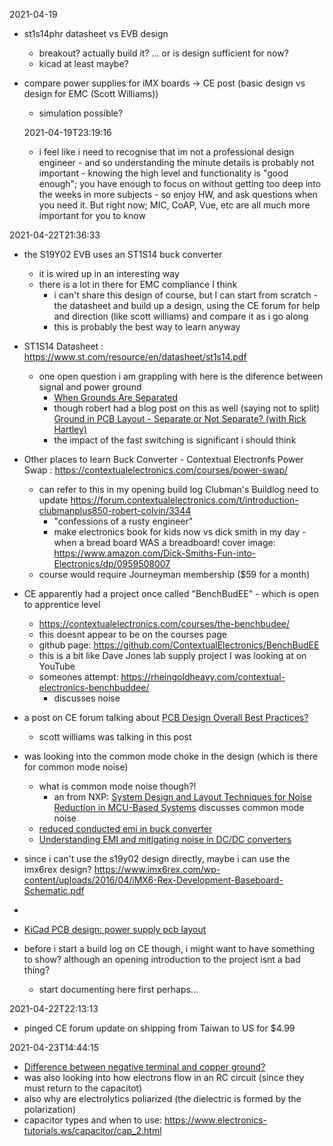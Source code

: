 2021-04-19

- st1s14phr datasheet vs EVB design
  - breakout? actually build it? ... or is design sufficient for now?
  - kicad at least maybe?
- compare power supplies for iMX boards
-> CE post (basic design vs design for EMC (Scott Williams))
  - simulation possible?

  2021-04-19T23:19:16
  - i feel like i need to recognise that im not a professional design engineer - and so understanding the minute details is probably not important - knowing the high level and functionality is "good enough"; you have enough to focus on without getting too deep into the weeks in more subjects - so enjoy HW, and ask questions when you need it. But right now; MIC, CoAP, Vue, etc are all much more important for you to know

2021-04-22T21:36:33
- the S19Y02 EVB uses an ST1S14 buck converter
  - it is wired up in an interesting way
  - there is a lot in there for EMC compliance I think
    - i can't share this design of course, but I can start from scratch - the datasheet and build up a design, using the CE forum for help and direction (like scott williams) and compare it as i go along
    - this is probably the best way to learn anyway
- ST1S14 Datasheet : https://www.st.com/resource/en/datasheet/st1s14.pdf
  - one open question i am grappling with here is the diference between signal and power ground
    - [When Grounds Are Separated](https://www.analog.com/en/analog-dialogue/raqs/raq-issue-159.html#)
    - though robert had a blog post on this as well (saying not to split) [Ground in PCB Layout - Separate or Not Separate? (with Rick Hartley)](https://www.youtube.com/watch?v=vALt6Sd9vlY)
    - the impact of the fast switching is significant i should think
- Other places to learn Buck Converter - Contextual Electronfs Power Swap : https://contextualelectronics.com/courses/power-swap/
  - can refer to this in my opening build log
    Clubman's Buildlog
    need to update https://forum.contextualelectronics.com/t/introduction-clubmanplus850-robert-colvin/3344
      - "confessions of a rusty engineer"
      - make electronics book for kids now vs dick smith in my day - when a bread board WAS a breadboard!
        cover image: https://www.amazon.com/Dick-Smiths-Fun-into-Electronics/dp/0959508007
  - course would require Journeyman membership ($59 for a month)
- CE apparently had a project once called "BenchBudEE" - which is open to apprentice level
  - https://contextualelectronics.com/courses/the-benchbudee/
  - this doesnt appear to be on the courses page
  - github page: https://github.com/ContextualElectronics/BenchBudEE
  - this is a bit like Dave Jones lab supply project I was looking at on YouTube
  - someones attempt: https://rheingoldheavy.com/contextual-electronics-benchbuddee/
    - discusses noise

- a post on CE forum talking about [PCB Design Overall Best Practices?](https://forum.contextualelectronics.com/t/pcb-design-overall-best-practices/2953)
  - scott williams was talking in this post

- was looking into the common mode choke in the design (which is there for common mode noise)
  - what is common mode noise though?!
    - an from NXP: [System Design and Layout Techniques for Noise Reduction in MCU-Based Systems](https://www.nxp.com/docs/en/application-note/AN1259.pdf) discusses common mode noise
  - [reduced conducted emi in buck converter](https://www.ti.com/lit/an/snva886/snva886.pdf?ts=1618909881773&ref_url=https%253A%252F%252Fwww.google.com%252F)
  - [Understanding EMI and mitigating noise in DC/DC converters](https://training.ti.com/understanding-emi-and-mitigating-noise-dcdc-converters)

- since i can't use the s19y02 design directly, maybe i can use the imx6rex design?
  https://www.imx6rex.com/wp-content/uploads/2016/04/iMX6-Rex-Development-Baseboard-Schematic.pdf
-

- [KiCad PCB design: power supply pcb layout](https://www.youtube.com/watch?v=UrTwvjs2YQE)
- before i start a build log on CE though, i might want to have something to show? although an opening introduction to the project isnt a bad thing?
  - start documenting here first perhaps...

2021-04-22T22:13:13
- pinged CE forum update on shipping from Taiwan to US for $4.99

2021-04-23T14:44:15
- [Difference between negative terminal and copper ground?](https://electronics.stackexchange.com/questions/51478/difference-between-negative-terminal-and-copper-ground#:~:text=So%20when%20the%20negative%20terminal,terminal%20serves%20as%20the%20ground.)
- was also looking into how electrons flow in an RC circuit (since they must return to the capacitot)
- also why are electrolytics poliarized (the dielectric is formed by the polarization)
- capacitor types and when to use: https://www.electronics-tutorials.ws/capacitor/cap_2.html
